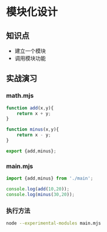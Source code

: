 模块化设计
=========

## 知识点

* 建立一个模块
* 调用模块功能

## 实战演习

### math.mjs

~~~js
function add(x,y){
    return x + y;
}

function minus(x,y){
    return x - y;
}

export {add,minus};
~~~

### main.mjs

~~~js
import {add,minus} from './main';

console.log(add(10,20));
console.log(minus(30,20));
~~~

### 执行方法

~~~bash
node --experimental-modules main.mjs
~~~